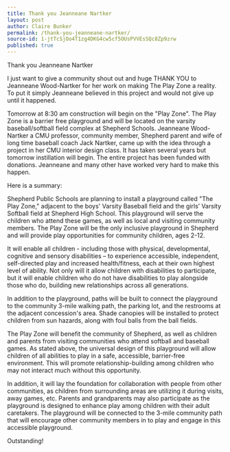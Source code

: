 ```yaml
---
title: Thank you Jeanneane Nartker
layout: post
author: Claire Bunker
permalink: /thank-you-jeanneane-nartker/
source-id: 1-jtTcSjOo4T1zg4DKG4cw5cf5OUsPVVEsSQc8Zp9zrw
published: true
---
```

Thank you Jeanneane Nartker



I just want to give a community shout out and huge THANK YOU to Jeanneane Wood-Nartker for her work on making The Play Zone a reality. To put it simply Jeanneane believed in this project and would not give up until it happened.

Tomorrow at 8:30 am construction will begin on the "Play Zone". The Play Zone is a barrier free playground and will be located on the varsity baseball/softball field complex at Shepherd Schools. Jeanneane Wood-Nartker a CMU professor, community member, Shepherd parent and wife of long time baseball coach Jack Nartker, came up with the idea through a project in her CMU interior design class. It has taken several years but tomorrow instillation will begin. The entire project has been funded with donations. Jeanneane and many other have worked very hard to make this happen.

Here is a summary:

Shepherd Public Schools are planning to install a playground called "The Play Zone," adjacent to the boys' Varsity Baseball field and the girls’ Varsity Softball field at Shepherd High School. This playground will serve the children who attend these games, as well as local and visiting community members. The Play Zone will be the only inclusive playground in Shepherd and will provide play opportunities for community children, ages 2-12.

It will enable all children - including those with physical, developmental, cognitive and sensory disabilities – to experience accessible, independent, self-directed play and increased health/fitness, each at their own highest level of ability. Not only will it allow children with disabilities to participate, but it will enable children who do not have disabilities to play alongside those who do, building new relationships across all generations.

In addition to the playground, paths will be built to connect the playground to the community 3-mile walking path, the parking lot, and the restrooms at the adjacent concession's area. Shade canopies will be installed to protect children from sun hazards, along with foul balls from the ball fields.

The Play Zone will benefit the community of Shepherd, as well as children and parents from visiting communities who attend softball and baseball games. As stated above, the universal design of this playground will allow children of all abilities to play in a safe, accessible, barrier-free environment. This will promote relationship-building among children who may not interact much without this opportunity.

In addition, it will lay the foundation for collaboration with people from other communities, as children from surrounding areas are utilizing it during visits, away games, etc. Parents and grandparents may also participate as the playground is designed to enhance play among children with their adult caretakers. The playground will be connected to the 3-mile community path that will encourage other community members in to play and engage in this accessible playground.

Outstanding!

